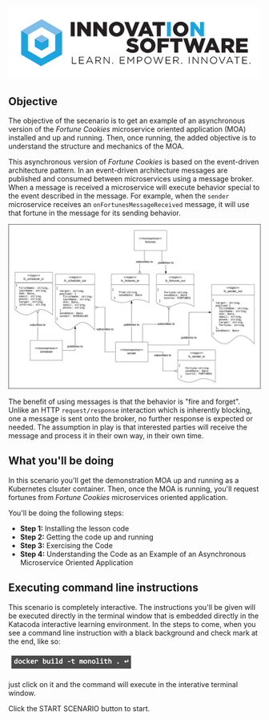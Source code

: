 ![logo](mstran-003/assets/logo-sm.png)

## Objective

The objective of the secenario is to get an example of an asynchronous version of the *Fortune Cookies* microservice oriented application (MOA) installed and up and running. Then, once running, the added objective is to understand the structure and mechanics of the MOA.

This asynchronous version of *Fortune Cookies* is based on the event-driven architecture pattern. In an event-driven architecture messages are published and consumed between microservices using a message broker. When a message is received a microservice will execute behavior special to the event described in the message. For example, when the `sender` microservice receives an `onFortunesMessageReceived` message, it will use that fortune in the message for its sending behavior.

![logo](mstran-004/assets/async-architecture.png)

The benefit of using messages is that the behavior is "fire and forget". Unlike an HTTP `request/response` interaction which is inherently blocking, one a message is sent onto the broker, no further response is expected or needed. The assumption in play is that interested parties will receive the message and process it in their own way, in their own time.

## What you'll be doing 

In this scenario you'll get the demonstration MOA up and running as a Kubernetes clsuter container. Then, once the MOA is running, you'll request fortunes from *Fortune Cookies* microservices oriented application.

You'll be doing the following steps:

* **Step 1:** Installing the lesson code
* **Step 2:** Getting the code up and running
* **Step 3:** Exercising the Code
* **Step 4:** Understanding the Code as an Example of an Asynchronous Microservice Oriented Application

## Executing command line instructions 

This scenario is completely interactive. The instructions you'll be given will be executed directly in the terminal window that is embedded directly in the Katacoda interactive learning environment. In the steps to come, when you see a command line instruction with a black background and check mark at the end, like so:

![Katacoda command line](mstran-003/assets/command-01.png)

just click on it and the command will execute in the interative terminal window.

Click the START SCENARIO button to start.